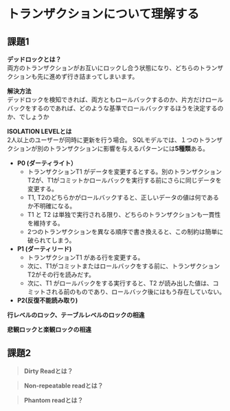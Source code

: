 # トランザクションについて理解する
## 課題1

**デッドロックとは？**  
両方のトランザクションがお互いにロックし合う状態になり、どちらのトランザクションも先に進めず行き詰まってしまいます。

**解決方法**  
デッドロックを検知できれば、両方ともロールバックするのか、片方だけロールバックをするのであれば、どのような基準でロールバックするほうを決定するのか、でしょうか


**ISOLATION LEVELとは**  
2人以上のユーザーが同時に更新を行う場合。 SQLモデルでは、１つのトランザクションが別のトランザクションに影響を与えるパターンには**5種類**ある。

- **P0 (ダーティライト）**
  - トランザクションT1 がデータを変更するとする。別のトランザクションT2が、T1がコミットかロールバックを実行する前にさらに同じデータを変更する。
  - T1, T2のどちらかがロールバックすると、正しいデータの値は何であるか不明確になる。  
  - T1 と T2 は単独で実行される限り、どちらのトランザクションも一貫性を維持する。
  - 2つのトランザクションを異なる順序で書き換えると、この制約は簡単に破られてしまう。　　
- **P1 (ダーティリード)**
  - トランザクションT1 がある行を変更する。
  - 次に、T1がコミットまたはロールバックをする前に、トランザクションT2がその行を読みだす。
  - 次に、T1 がロールバックをする実行すると、T2 が読み出した値は、コミットされる前のものであり、ロールバック後にはもう存在していない。　　
- **P2(反復不能読み取り)**


**行レベルのロック、テーブルレベルのロックの相違**

**悲観ロックと楽観ロックの相違**


## 課題2
> **Dirty Readとは？**
> 

> **Non-repeatable readとは？**
> 

> **Phantom readとは？**
> 